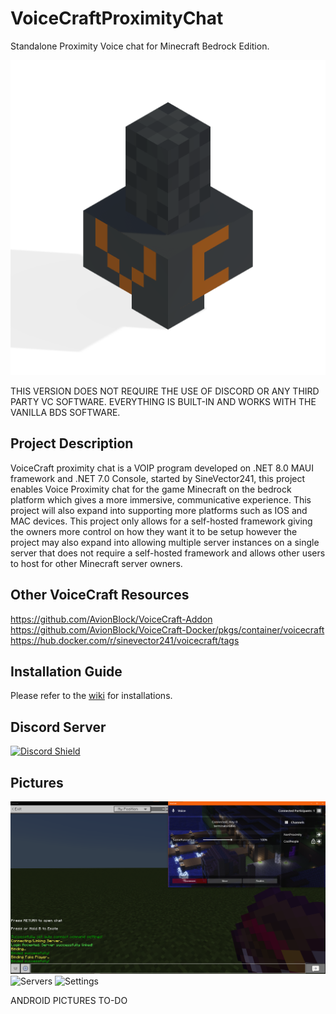 # VoiceCraftProximityChat

Standalone Proximity Voice chat for Minecraft Bedrock Edition.

![VoiceCraft](./VoiceCraft.Maui/Resources/AppIcon/vc.png)

THIS VERSION DOES NOT REQUIRE THE USE OF DISCORD OR ANY THIRD PARTY VC SOFTWARE. EVERYTHING IS BUILT-IN AND WORKS WITH THE VANILLA BDS SOFTWARE.

## Project Description
VoiceCraft proximity chat is a VOIP program developed on .NET 8.0 MAUI framework and .NET 7.0 Console, started by SineVector241, this project enables Voice Proximity chat for the game Minecraft on the bedrock platform which gives a more immersive, communicative experience. This project will also expand into supporting more platforms such as IOS and MAC devices. This project only allows for a self-hosted framework giving the owners more control on how they want it to be setup however the project may also expand into allowing multiple server instances on a single server that does not require a self-hosted framework and allows other users to host for other Minecraft server owners.

## Other VoiceCraft Resources
https://github.com/AvionBlock/VoiceCraft-Addon
https://github.com/AvionBlock/VoiceCraft-Docker/pkgs/container/voicecraft
https://hub.docker.com/r/sinevector241/voicecraft/tags

## Installation Guide
Please refer to the [wiki](https://github.com/SineVector241/VoiceCraft-MCBE_Proximity_Chat/wiki) for installations.

## Discord Server
[![Discord Shield](https://discordapp.com/api/guilds/847396393068265472/widget.png?style=shield)](https://discord.gg/fJGsRY5hh9)

## Pictures
![Voice](./Images/VC.png)
![Servers](./Images/Servers.png)
![Settings](./Images/Settings.png)

ANDROID PICTURES TO-DO
